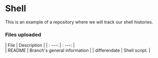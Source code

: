 # Shell
This is an example of a repository where we will track our shell histories.

### Files uploaded

| File   | Description                  |
| : ---: |    : ---:                    |   
| README | Branch's general information |
| differendate | Shell script.          |
